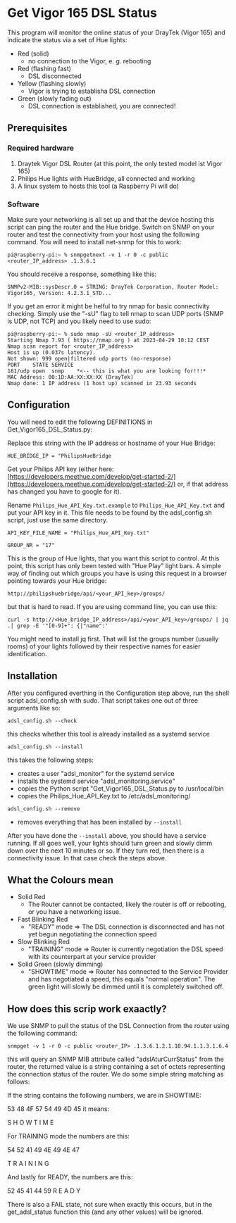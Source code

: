 # Get Vigor 165 DSL Status

This program will monitor the online status of your DrayTek (Vigor 165) and indicate the status via a set of Hue lights:


- Red (solid)
  - no connection to the Vigor, e. g. rebooting
- Red  (flashing fast)
  - DSL disconnected
- Yellow (flashing slowly)
  - Vigor is trying to establisha DSL connection
- Green (slowly fading out)
  - DSL connection is established, you are connected!

## Prerequisites

### Required hardware

1. Draytek Vigor DSL Router (at this point, the only tested model ist Vigor 165)
2. Philips Hue lights with HueBridge, all connected and working
3. A linux system to hosts this tool (a Raspberry Pi will do)

### Software

Make sure your networking is all set up and that the device hosting this script can ping the router and the Hue bridge. Switch on SNMP on your router and test the connectivity from your host using the following command. You will need to install net-snmp for this to work:

```console
pi@raspberry-pi:~ % snmpgetnext -v 1 -r 0 -c public <router_IP_address> .1.3.6.1
```

You should receive a response, something like this:

```console
SNMPv2-MIB::sysDescr.0 = STRING: DrayTek Corporation, Router Model: Vigor165, Version: 4.2.3.1_STD...
```

If you get an error it might be helful to try nmap for basic connectivity checking. Simply use the "-sU" flag to tell nmap to scan UDP ports (SNMP is UDP, not TCP) and you likely need to use sudo:

```console
pi@raspberry-pi:~ % sudo nmap -sU <router_IP_address>
Starting Nmap 7.93 ( https://nmap.org ) at 2023-04-29 10:12 CEST
Nmap scan report for <router_IP_address>
Host is up (0.037s latency).
Not shown: 999 open|filtered udp ports (no-response)
PORT    STATE SERVICE
161/udp open  snmp    *<-- this is what you are looking for!!!*
MAC Address: 00:1D:AA:XX:XX:XX (DrayTek)
Nmap done: 1 IP address (1 host up) scanned in 23.93 seconds
```

## Configuration

You will need to edit the following DEFINITIONS in Get_Vigor165_DSL_Status.py:

Replace this string with the IP address or hostname of your Hue Bridge:

```HUE_BRIDGE_IP = "PhilipsHueBridge```

Get your Philips API key (either here: [https://developers.meethue.com/develop/get-started-2/](https://developers.meethue.com/develop/get-started-2/) or, if that address has changed you have to google for it).

Rename `` Philips_Hue_API_Key.txt.example `` to `` Philips_Hue_API_Key.txt `` and put your API key in it. This file needs to be found by the adsl_config.sh script, just use the same directory.

```API_KEY_FILE_NAME = "Philips_Hue_API_Key.txt"```



```GROUP_NR = "17"```

This is the group of Hue lights, that you want this script to control. At this point, this script has only been tested with "Hue Play" light bars. A simple way of finding out which groups you have is using this request in a browser pointing towards your Hue bridge:

``` http://philipshuebridge/api/<your_API_key>/groups/ ```

but that is hard to read. If you are using command line, you can use this:

```console
curl -s http://<Hue_bridge_IP_address>/api/<your_API_key>/groups/ | jq .| grep -E '"[0-9]+": {|"name":'
```

You might need to install jq first. That will list the groups number (usually rooms) of your lights followed by their respective names for easier identification.

## Installation

After you configured everthing in the Configuration step above, run the shell script adsl_config.sh with sudo. That script takes one out of three arguments like so:

```console
adsl_config.sh --check
```

this checks whether this tool is already installed as a systemd service

```console
adsl_config.sh --install
```

this takes the following steps:

- creates a user "adsl_monitor" for the systemd service
- installs the systemd service "adsl_monitoring.service"
- copies the Python script "Get_Vigor165_DSL_Status.py to /usr/local/bin
- copies the Philips_Hue_API_Key.txt to /etc/adsl_monitoring/

```console
adsl_config.sh --remove
```

- removes everything that has been installed by ``` --install ```

After you have done the ```--install``` above, you should have a service running. If all goes well, your lights should turn green and slowly dimm down over the next 10 minutes or so. If they turn red, then there is a connectivity issue. In that case check the steps above.

## What the Colours mean

- Solid Red
  - The Router cannot be contacted, likely the router is off or rebooting, or you have a networking issue.
- Fast Blinking Red
  - "READY" mode => The DSL connection is disconnected and has not yet begun negotiating the connection speed
- Slow Blinking Red
  - "TRAINING" mode => Router is currently negotiation the DSL speed with its counterpart at your service provider
- Solid Green (slowly dimming)
  - "SHOWTIME" mode => Router has connected to the Service Provider and has negotiated a speed, this equals "normal operation". The green light will slowly be dimmed until it is completely switched off.

## How does this scrip work exaactly?

We use SNMP to pull the status of the DSL Connection from the router using the following command:

```console
snmpget -v 1 -r 0 -c public <router_IP> .1.3.6.1.2.1.10.94.1.1.3.1.6.4
```

this will query an SNMP MIB attribute called "adslAturCurrStatus" from the router, the returned value is a string containing a set of octets representing the connection status of the router. We do some simple string matching as follows:

If the string contains the following numbers, we are in SHOWTIME:

53 48 4F 57 54 49 4D 45 it means:

S  H  O  W  T  I  M  E

For TRAINING mode the numbers are this:

54 52 41 49 4E 49 4E 47 

T  R  A  I  N  I  N  G

And lastly for READY, the numbers are this:

52 45 41 44 59
R  E  A  D  Y

There is also a FAIL state, not sure when exactly this occurs, but in the get_adsl_status function this (and any other values) will be ignored.
